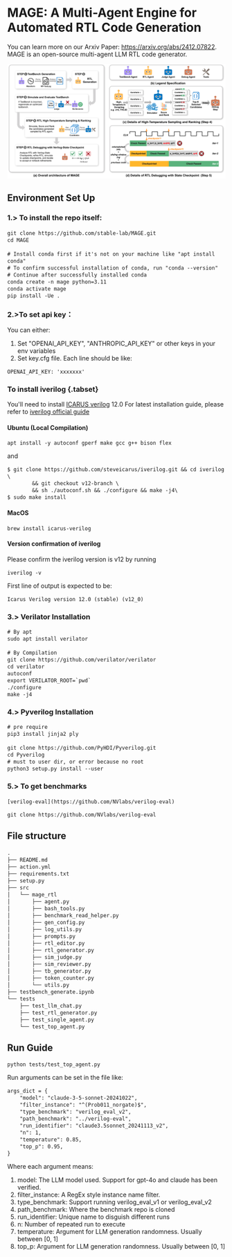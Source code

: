 # MAGE: A Multi-Agent Engine for Automated RTL Code Generation

You can learn more on our Arxiv Paper: https://arxiv.org/abs/2412.07822.
MAGE is an open-source multi-agent LLM RTL code generator.

![DAC-overview](fig/DAC-overview.png)

## Environment Set Up

### 1.> To install the repo itself:
```
git clone https://github.com/stable-lab/MAGE.git
cd MAGE

# Install conda first if it's not on your machine like "apt install conda"
# To confirm successful installation of conda, run "conda --version"
# Continue after successfully installed conda
conda create -n mage python=3.11
conda activate mage
pip install -Ue .
```

### 2.>To set api key：
You can either:
1. Set "OPENAI_API_KEY", "ANTHROPIC_API_KEY" or other keys in your env variables
2. Set key.cfg file. Each line should be like:

```
OPENAI_API_KEY: 'xxxxxxx'
```

### To install iverilog {.tabset}
You'll need to install [ICARUS verilog](https://github.com/steveicarus/iverilog) 12.0
For latest installation guide, please refer to [iverilog official guide](https://steveicarus.github.io/iverilog/usage/installation.html)

#### Ubuntu (Local Compilation)
```
apt install -y autoconf gperf make gcc g++ bison flex
```
and
```
$ git clone https://github.com/steveicarus/iverilog.git && cd iverilog \
        && git checkout v12-branch \
        && sh ./autoconf.sh && ./configure && make -j4\
$ sudo make install
```
#### MacOS
```
brew install icarus-verilog
```

#### Version confirmation of iverilog
Please confirm the iverilog version is v12 by running
```
iverilog -v
```

First line of output is expected to be:
```
Icarus Verilog version 12.0 (stable) (v12_0)
```

### 3.>  Verilator Installation

```
# By apt
sudo apt install verilator

# By Compilation
git clone https://github.com/verilator/verilator
cd verilator
autoconf
export VERILATOR_ROOT=`pwd`
./configure
make -j4
```

### 4.> Pyverilog Installation

```
# pre require
pip3 install jinja2 ply

git clone https://github.com/PyHDI/Pyverilog.git
cd Pyverilog
# must to user dir, or error because no root
python3 setup.py install --user
```

### 5.> To get benchmarks

```
[verilog-eval](https://github.com/NVlabs/verilog-eval)
```

```
git clone https://github.com/NVlabs/verilog-eval
```

## File structure
```
.
├── README.md
├── action.yml
├── requirements.txt
├── setup.py
├── src
│   └── mage_rtl
│       ├── agent.py
│       ├── bash_tools.py
│       ├── benchmark_read_helper.py
│       ├── gen_config.py
│       ├── log_utils.py
│       ├── prompts.py
│       ├── rtl_editor.py
│       ├── rtl_generator.py
│       ├── sim_judge.py
│       ├── sim_reviewer.py
│       ├── tb_generator.py
│       ├── token_counter.py
│       └── utils.py
├── testbench_generate.ipynb
└── tests
    ├── test_llm_chat.py
    ├── test_rtl_generator.py
    ├── test_single_agent.py
    └── test_top_agent.py
```

## Run Guide
```
python tests/test_top_agent.py
```

Run arguments can be set in the file like:

```
args_dict = {
    "model": "claude-3-5-sonnet-20241022",
    "filter_instance": "^(Prob011_norgate)$",
    "type_benchmark": "verilog_eval_v2",
    "path_benchmark": "../verilog-eval",
    "run_identifier": "claude3.5sonnet_20241113_v2",
    "n": 1,
    "temperature": 0.85,
    "top_p": 0.95,
}
```
Where each argument means:
1. model: The LLM model used. Support for gpt-4o and claude has been verified.
2. filter_instance: A RegEx style instance name filter.
3. type_benchmark: Support running verilog_eval_v1 or verilog_eval_v2
4. path_benchmark: Where the benchmark repo is cloned
5. run_identifier: Unique name to disguish different runs
6. n: Number of repeated run to execute
7. temperature: Argument for LLM generation randomness. Usually between [0, 1]
8. top_p: Argument for LLM generation randomness. Usually between [0, 1]
